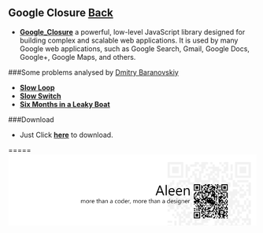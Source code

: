 ## Google Closure [Back](./../Framework.md)


- [**Google_Closure**](https://github.com/google/closure-library) a powerful, low-level JavaScript library designed for building complex and scalable web applications. It is used by many Google web applications, such as Google Search, Gmail, Google Docs, Google+, Google Maps, and others.

###Some problems analysed by [Dmitry Baranovskiy](http://dmitry.baranovskiy.com/)
- [**Slow Loop**](./slow_loop/slow_loop.md)
- [**Slow Switch**](./slow_switch/slow_switch.md)
- [**Six Months in a Leaky Boat**](./leaky_boat/leaky_boat.md)


###Download
- Just Click [**here**](https://github.com/google/closure-library/archive/master.zip) to download.

=====
<a href="http://aleen42.github.io/" target="_blank" ><img src="./../../../../pic/tail.gif"></a>